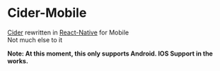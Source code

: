 # Cider-Mobile

[Cider](https://github.com/ciderapp/Cider) rewritten in [React-Native](https://reactnative.dev) for Mobile  
Not much else to it

**Note: At this moment, this only supports Android. IOS Support in the works.**
